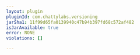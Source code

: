 ```yaml
---
layout: plugin
pluginId: com.chattylabs.versioning
jarSha1: 11f99d65fa0139940c47b94b397fd68c572af482
isJarAvailable: true
error: NONE
violations: []

---
```

